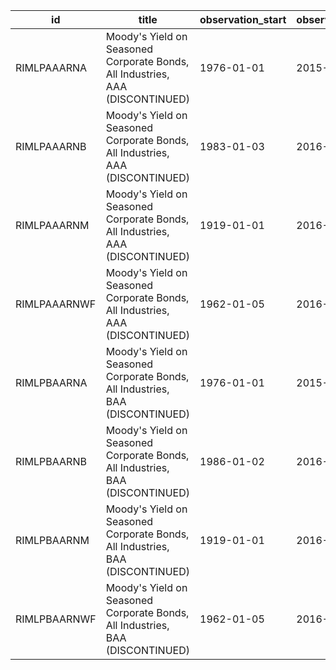 | id           | title                                                                         | observation_start   | observation_end   |
|--------------|-------------------------------------------------------------------------------|---------------------|-------------------|
| RIMLPAAARNA  | Moody's Yield on Seasoned Corporate Bonds, All Industries, AAA (DISCONTINUED) | 1976-01-01          | 2015-01-01        |
| RIMLPAAARNB  | Moody's Yield on Seasoned Corporate Bonds, All Industries, AAA (DISCONTINUED) | 1983-01-03          | 2016-10-07        |
| RIMLPAAARNM  | Moody's Yield on Seasoned Corporate Bonds, All Industries, AAA (DISCONTINUED) | 1919-01-01          | 2016-09-01        |
| RIMLPAAARNWF | Moody's Yield on Seasoned Corporate Bonds, All Industries, AAA (DISCONTINUED) | 1962-01-05          | 2016-10-07        |
| RIMLPBAARNA  | Moody's Yield on Seasoned Corporate Bonds, All Industries, BAA (DISCONTINUED) | 1976-01-01          | 2015-01-01        |
| RIMLPBAARNB  | Moody's Yield on Seasoned Corporate Bonds, All Industries, BAA (DISCONTINUED) | 1986-01-02          | 2016-10-07        |
| RIMLPBAARNM  | Moody's Yield on Seasoned Corporate Bonds, All Industries, BAA (DISCONTINUED) | 1919-01-01          | 2016-09-01        |
| RIMLPBAARNWF | Moody's Yield on Seasoned Corporate Bonds, All Industries, BAA (DISCONTINUED) | 1962-01-05          | 2016-10-07        |